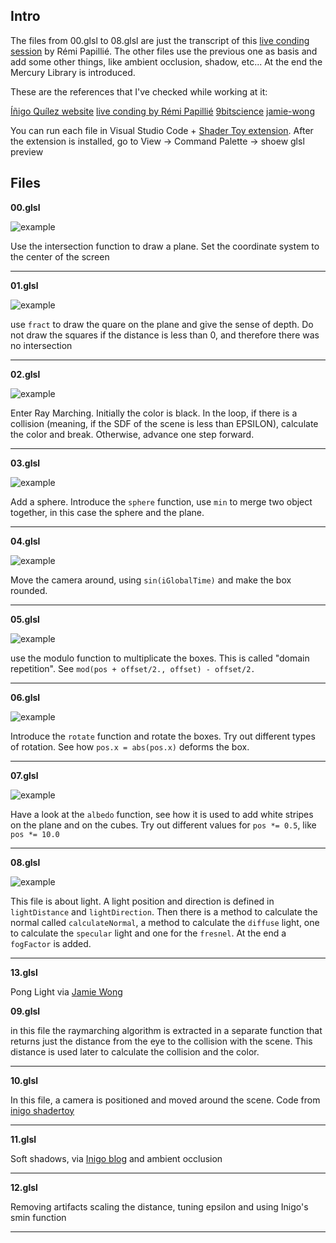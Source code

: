 ## Intro

The files from 00.glsl to 08.glsl are just the transcript of this [live conding session](https://www.youtube.com/watch?v=s6t0mJsgUKw) by Rémi Papillié.
The other files use the previous one as basis and add some other things, like ambient occlusion, shadow, etc...
At the end the Mercury Library is introduced.

These are the references that I've checked while working at it:

[Íñigo Quílez website](http://iquilezles.org/www/articles/distfunctions/distfunctions.htm)
[live conding by Rémi Papillié](https://www.youtube.com/watch?v=s6t0mJsgUKw)
[9bitscience](http://9bitscience.blogspot.de/2013/07/raymarching-distance-fields_14.html)
[jamie-wong](http://jamie-wong.com/2016/07/15/ray-marching-signed-distance-functions/)

You can run each file in Visual Studio Code + [Shader Toy extension](https://marketplace.visualstudio.com/items?itemName=stevensona.shader-toy). After the extension is installed, go to View -> Command Palette -> shoew glsl preview

## Files

**00.glsl**

![example](img/00.png)

Use the intersection function to draw a plane. Set the coordinate system to the center of the screen

***

**01.glsl**

![example](img/01.png)

use `fract` to draw the quare on the plane and give the sense of depth. Do not draw the squares if the distance is less than 0, and therefore there was no intersection

***

**02.glsl**

![example](img/02.png)

Enter Ray Marching. Initially the color is black. In the loop, if there is a collision (meaning, if the SDF of the scene is less than EPSILON), calculate the color and break. Otherwise, advance one step forward.

***

**03.glsl**

![example](img/03.png)

Add a sphere. Introduce the `sphere` function, use `min` to merge two object together, in this case the sphere and the plane.

***

**04.glsl**

![example](img/04.png)

Move the camera around, using `sin(iGlobalTime)` and make the box rounded.

***

**05.glsl**

![example](img/05.png)

use the modulo function to multiplicate the boxes. This is called "domain repetition". See `mod(pos + offset/2., offset) - offset/2.`

***

**06.glsl**

![example](img/06.png)

Introduce the `rotate` function and rotate the boxes. Try out different types of rotation. See how `pos.x = abs(pos.x)` deforms the box.

***

**07.glsl**

![example](img/07.png)

Have a look at the `albedo` function, see how it is used to add white stripes on the plane and on the cubes. Try out different values for `pos *= 0.5`, like `pos *= 10.0`

***

**08.glsl**

![example](img/08.png)

This file is about light. A light position and direction is defined in `lightDistance` and `lightDirection`. Then there is a method to calculate the normal called `calculateNormal`, a method to calculate the `diffuse` light, one to calculate the `specular` light and one for the `fresnel`. At the end a `fogFactor` is added.

***

**13.glsl**

Pong Light via [Jamie Wong](http://jamie-wong.com/2016/07/15/ray-marching-signed-distance-functions/)

**09.glsl**

in this file the raymarching algorithm is extracted in a separate function that returns just the distance from the eye to the collision with the scene. This distance is used later to calculate the collision and the color.

***

**10.glsl**

In this file, a camera is positioned and moved around the scene. Code from [inigo shadertoy](https://www.shadertoy.com/view/Xds3zN)

***

**11.glsl**

Soft shadows, via [Inigo blog](http://www.iquilezles.org/www/articles/rmshadows/rmshadows.htm)
and ambient occlusion

***

**12.glsl**

Removing artifacts scaling the distance, tuning epsilon and using Inigo's smin function

***


